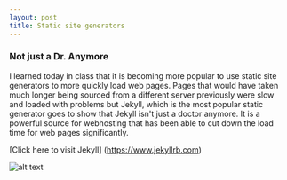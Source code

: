 ```yaml
---
layout: post
title: Static site generators
---
```


### Not just a Dr. Anymore

I learned today in class that it is becoming more popular to use static site generators to more quickly load web pages. Pages that would have taken much longer being sourced from a different server previously were slow and loaded with problems but Jekyll, which is the most popular static generator goes to show that
Jekyll isn't just a doctor anymore. It is a powerful source for webhosting that has been able to cut down the load time for web pages significantly.

[Click here to visit Jekyll] (https://www.jekyllrb.com)

![alt text][logo]

[logo]: http://fc05.deviantart.net/fs70/f/2012/322/1/f/dr_jekyll_and_mr_hyde_by_mb_cg-d5lclio.jpg "Dr. Jekyll/ Mr. Hyde"
